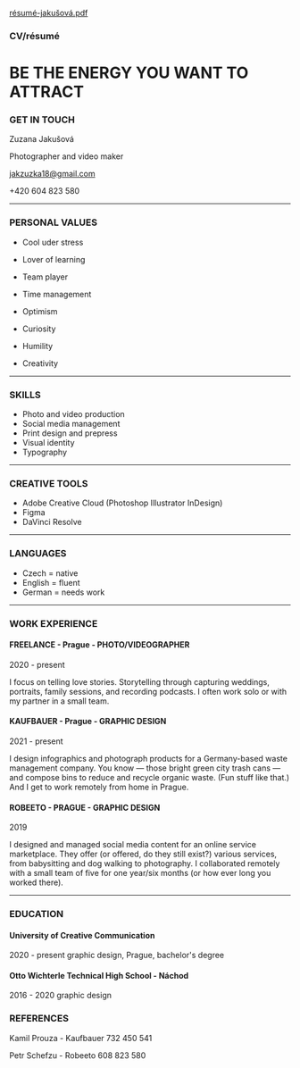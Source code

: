 [résumé-jakušová.pdf](https://github.com/jakusova/english-for-designers/files/10608407/resume-jakusova.pdf)

### CV/résumé

# BE THE ENERGY YOU WANT TO ATTRACT


### GET IN TOUCH 
Zuzana Jakušová

Photographer and video maker

jakzuzka18@gmail.com

+420 604 823 580

___

### PERSONAL VALUES
- Cool uder stress 
- Lover of learning

- Team player
- Time management
- Optimism
- Curiosity
- Humility
- Creativity

___

### SKILLS
- Photo and video production
- Social media management
- Print design and prepress
- Visual identity
- Typography

___

### CREATIVE TOOLS 
- Adobe Creative Cloud (Photoshop Illustrator
InDesign)
- Figma
- DaVinci Resolve

___

### LANGUAGES
- Czech = native
- English = fluent
- German = needs work


___

### WORK EXPERIENCE
#### FREELANCE - Prague - PHOTO/VIDEOGRAPHER

2020 - present

I focus on telling love stories. Storytelling through capturing weddings, portraits, family sessions, and recording podcasts. I often work solo or with my partner in a small team.





#### KAUFBAUER - Prague - GRAPHIC DESIGN

2021 - present

I design infographics and photograph products for a Germany-based waste management company. You know — those bright green city trash cans — and compose bins to reduce and recycle organic waste. (Fun stuff like that.) And I get to work remotely from home in Prague.





#### ROBEETO - PRAGUE - GRAPHIC DESIGN

2019

I designed and managed social media content for an online service marketplace. They offer (or offered, do they still exist?) various services, from babysitting and dog walking to photography. I collaborated remotely with a small team of five for one year/six months (or how ever long you worked there).

 
 
___ 

### EDUCATION
#### University of Creative Communication
2020 - present
graphic design, Prague, bachelor's degree

#### Otto Wichterle Technical High School - Náchod
2016 - 2020
graphic design




### REFERENCES
Kamil Prouza - Kaufbauer 
732 450 541

Petr Schefzu - Robeeto 
608 823 580
